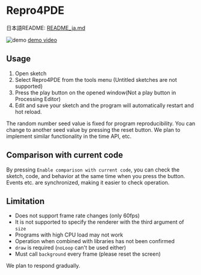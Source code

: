 # Repro4PDE
日本語README: [README_ja.md](README_ja.md)

![demo](./demo.png)
[demo video](./demo.mp4)

## Usage
1. Open sketch
2. Select Repro4PDE from the tools menu (Untitled sketches are not supported)
3. Press the play button on the opened window(Not a play button in Processing Editor)
4. Edit and save your sketch and the program will automatically restart and hot reload.

The random number seed value is fixed for program reproducibility. You can change to another seed value by pressing the reset button. We plan to implement similar functionality in the time API, etc.

## Comparison with current code
By pressing `Enable comparison with current code`, you can check the sketch, code, and behavior at the same time when you press the button. Events etc. are synchronized, making it easier to check operation.

## Limitation
* Does not support frame rate changes (only 60fps)
* It is not supported to specify the renderer with the third argument of `size`
* Programs with high CPU load may not work
* Operation when combined with libraries has not been confirmed
* `draw` is required (`noLoop` can't be used either)
* Must call `background` every frame (please reset the screen)

We plan to respond gradually.
